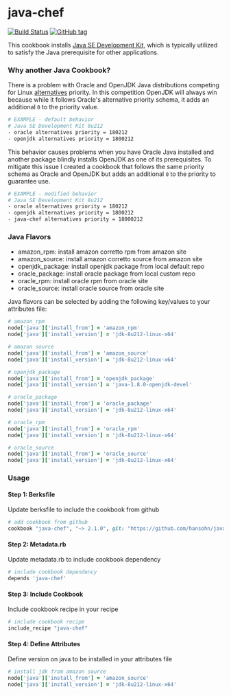 # java-chef

[![Build Status](https://travis-ci.org/hansohn/java-chef.svg?branch=master)](https://travis-ci.org/hansohn/java-chef) [![GitHub tag](https://img.shields.io/github/tag/hansohn/java-chef.svg)](https://github.com/hansohn/java-chef)

This cookbook installs [Java SE Development Kit](https://www.oracle.com/java/index.html), which is typically utilized to satisfy the Java prerequisite for other applications.

### Why another Java Cookbook?

There is a problem with Oracle and OpenJDK Java distributions competing for Linux [alternatives](https://linux.die.net/man/8/alternatives) priority. In this competition OpenJDK will always win because while it follows Oracle's alternative priority schema, it adds an additional `0` to the priority value.

```bash
# EXAMPLE - default behavior
# Java SE Development Kit 8u212
- oracle alternatives priority = 180212
- openjdk alternatives priority = 1800212
```

This behavior causes problems when you have Oracle Java installed and another package blindly installs OpenJDK as one of its prerequisites. To mitigate this issue I created a cookbook that follows the same priority schema as Oracle and OpenJDK but adds an additional `0` to the priority to guarantee use.

```bash
# EXAMPLE - modified behavior
# Java SE Development Kit 8u212
- oracle alternatives priority = 180212
- openjdk alternatives priority = 1800212
- java-chef alternatives priority = 18000212
```

### Java Flavors

- amazon_rpm: install amazon corretto rpm from amazon site
- amazon_source: install amazon corretto source from amazon site
- openjdk_package: install openjdk package from local default repo
- oracle_package: install oracle package from local custom repo
- oracle_rpm: install oracle rpm from oracle site
- oracle_source: install oracle source from oracle site

Java flavors can be selected by adding the following key/values to your attributes file:

```ruby
# amazon_rpm
node['java']['install_from'] = 'amazon_rpm'
node['java']['install_version'] = 'jdk-8u212-linux-x64'

# amazon source
node['java']['install_from'] = 'amazon_source'
node['java']['install_version'] = 'jdk-8u212-linux-x64'

# openjdk_package
node['java']['install_from'] = 'openjdk_package'
node['java']['install_version'] = 'java-1.8.0-openjdk-devel'

# oracle_package
node['java']['install_from'] = 'oracle_package'
node['java']['install_version'] = 'jdk-8u212-linux-x64'

# oracle_rpm
node['java']['install_from'] = 'oracle_rpm'
node['java']['install_version'] = 'jdk-8u212-linux-x64'

# oracle_source
node['java']['install_from'] = 'oracle_source'
node['java']['install_version'] = 'jdk-8u212-linux-x64'
```

### Usage

#### Step 1: Berksfile

Update berksfile to include the cookbook from github

```ruby
# add cookbook from github
cookbook "java-chef", "~> 2.1.0", git: "https://github.com/hansohn/java-chef.git"
```

#### Step 2: Metadata.rb

Update metadata.rb to include cookbook dependency

```ruby
# include cookbook dependency
depends 'java-chef'
```

#### Step 3: Include Cookbook

Include cookbook recipe in your recipe

```ruby
# include cookbook recipe
include_recipe "java-chef"
```

#### Step 4: Define Attributes

Define version on java to be installed in your attributes file

```ruby
# install jdk from amazon source
node['java']['install_from'] = 'amazon_source'
node['java']['install_version'] = 'jdk-8u212-linux-x64'
```
